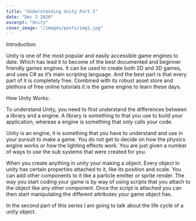 ```yaml
---
title: "Understanding Unity Part 1"
date: "Dec 3 2020"
excerpt: "Unity"
cover_image: "/images/posts/img1.jpg"
---
```

<!-- wp:paragraph -->
<p>Introduction:</p>
<!-- /wp:paragraph -->

<!-- wp:paragraph -->
<p>Unity is one of the most popular and easily accessible game engines to date. Which has lead it to become of the best documented and beginner friendly games engines. It can be used to create both 2D and 3D games, and uses C# as it’s main scripting language. And the best part is that every part of it is completely free. Combined with its robust asset store and plethora of free online tutorials it is the game engine to learn these days.</p>
<!-- /wp:paragraph -->

<!-- wp:paragraph -->
<p>How Unity Works:</p>
<!-- /wp:paragraph -->

<!-- wp:paragraph -->
<p>To understand Unity, you need to first understand the differences between a library and a engine. A library is something to that you use to build your application, whereas a engine is something that only calls your code.</p>
<!-- /wp:paragraph -->

<!-- wp:paragraph -->
<p>Unity is an engine, it is something that you have to understand and use in your pursuit to make a game. You do not get to decide on how the physics engine works or how the lighting effects work. You are just given a number of ways to use the sub systems that were created for you.</p>
<!-- /wp:paragraph -->

<!-- wp:paragraph -->
<p>When you create anything in unity your making a object. Every object in unity has certain properties attached to it, like its position and scale. You can add other components to it like a particle emitter or sprite render. The way you start coding your game is by way of using scripts that you attach to the object like any other component. Once the script is attached you can then start manipulating the different attributes your game object has.</p>
<!-- /wp:paragraph -->

<!-- wp:paragraph -->
<p>In the second part of this series I am going to talk about the life cycle of a unity object.</p>
<!-- /wp:paragraph -->
